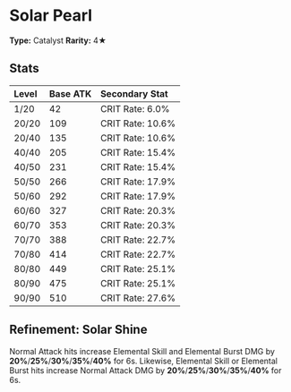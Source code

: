 # Solar Pearl

**Type:** Catalyst
**Rarity:** 4★

## Stats

| Level | Base ATK | Secondary Stat |
| :--- | :--- | :--- |
| 1/20 | 42 | CRIT Rate: 6.0% |
| 20/20 | 109 | CRIT Rate: 10.6% |
| 20/40 | 135 | CRIT Rate: 10.6% |
| 40/40 | 205 | CRIT Rate: 15.4% |
| 40/50 | 231 | CRIT Rate: 15.4% |
| 50/50 | 266 | CRIT Rate: 17.9% |
| 50/60 | 292 | CRIT Rate: 17.9% |
| 60/60 | 327 | CRIT Rate: 20.3% |
| 60/70 | 353 | CRIT Rate: 20.3% |
| 70/70 | 388 | CRIT Rate: 22.7% |
| 70/80 | 414 | CRIT Rate: 22.7% |
| 80/80 | 449 | CRIT Rate: 25.1% |
| 80/90 | 475 | CRIT Rate: 25.1% |
| 90/90 | 510 | CRIT Rate: 27.6% |

## Refinement: Solar Shine

Normal Attack hits increase Elemental Skill and Elemental Burst DMG by **20%**/**25%**/**30%**/**35%**/**40%** for 6s. Likewise, Elemental Skill or Elemental Burst hits increase Normal Attack DMG by **20%**/**25%**/**30%**/**35%**/**40%** for 6s.

